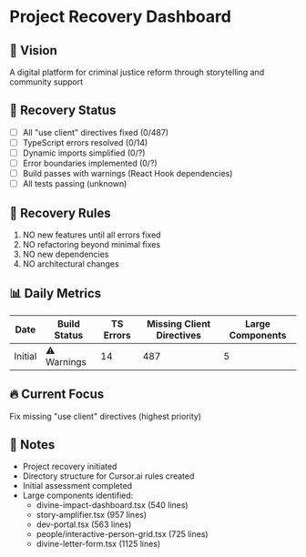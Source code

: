 # Project Recovery Dashboard

## 🎯 Vision
A digital platform for criminal justice reform through storytelling and community support

## 📍 Recovery Status
- [ ] All "use client" directives fixed (0/487)
- [ ] TypeScript errors resolved (0/14)
- [ ] Dynamic imports simplified (0/?)
- [ ] Error boundaries implemented (0/?)
- [ ] Build passes with warnings (React Hook dependencies)
- [ ] All tests passing (unknown)

## 🚫 Recovery Rules
1. NO new features until all errors fixed
2. NO refactoring beyond minimal fixes
3. NO new dependencies
4. NO architectural changes

## 📊 Daily Metrics
| Date | Build Status | TS Errors | Missing Client Directives | Large Components |
|------|--------------|-----------|---------------------------|------------------|
| Initial | ⚠️ Warnings | 14 | 487 | 5 |

## 🔥 Current Focus
Fix missing "use client" directives (highest priority)

## 📝 Notes
- Project recovery initiated
- Directory structure for Cursor.ai rules created
- Initial assessment completed
- Large components identified:
  - divine-impact-dashboard.tsx (540 lines)
  - story-amplifier.tsx (957 lines)
  - dev-portal.tsx (563 lines)
  - people/interactive-person-grid.tsx (725 lines)
  - divine-letter-form.tsx (1125 lines) 